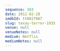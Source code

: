 ```yaml
---
sequence: 103
date: 2012-02-28
imdbId: tt0027087
slug: texas-terror-1935
venue: null
venueNotes: null
medium: Netflix
mediumNotes: null
---
```

